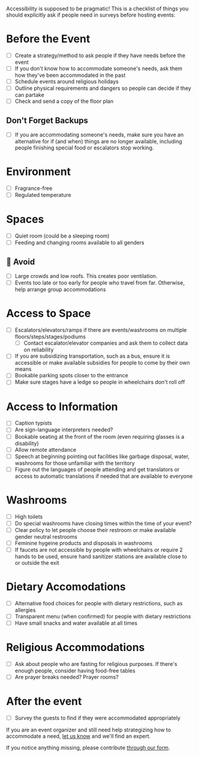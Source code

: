 Accessibility is supposed to be pragmatic! This is a checklist of things you should explicitly ask if people need in surveys before hosting events:

# Before the Event
- [ ] Create a strategy/method to ask people if they have needs before the event
- [ ] If you don't know how to accommodate someone's needs, ask them how they've been accommodated in the past
- [ ] Schedule events around religious holidays
- [ ] Outline physical requirements and dangers so people can decide if they can partake
- [ ] Check and send a copy of the floor plan

## Don't Forget Backups
- [ ] If you are accommodating someone's needs, make sure you have an alternative for if (and when) things are no longer available, including people finishing special food or escalators stop working.

# Environment
- [ ] Fragrance-free
- [ ] Regulated temperature

# Spaces
- [ ] Quiet room (could be a sleeping room)
- [ ] Feeding and changing rooms available to all genders

## 🚫 Avoid
- [ ] Large crowds and low roofs. This creates poor ventilation.
- [ ] Events too late or too early for people who travel from far. Otherwise, help arrange group accommodations

# Access to Space
- [ ] Escalators/elevators/ramps if there are events/washrooms on multiple floors/steps/stages/podiums
    - [ ] Contact escalator/elevator companies and ask them to collect data on reliability
- [ ] If you are subsidizing transportation, such as a bus, ensure it is accessible or make available subsidies for people to come by their own means
- [ ] Bookable parking spots closer to the entrance
- [ ] Make sure stages have a ledge so people in wheelchairs don't roll off

# Access to Information
- [ ] Caption typists
- [ ] Are sign-language interpreters needed?
- [ ] Bookable seating at the front of the room (even requiring glasses is a disability)
- [ ] Allow remote attendance
- [ ] Speech at beginning pointing out facilities like garbage disposal, water, washrooms for those unfamiliar with the territory
- [ ] Figure out the languages of people attending and get translators or access to automatic translations if needed that are available to everyone

# Washrooms
- [ ] High toilets
- [ ] Do special washrooms have closing times within the time of your event?
- [ ] Clear policy to let people choose their restroom or make available gender neutral restrooms
- [ ] Feminine hygeine products and disposals in washrooms
- [ ] If faucets are not accessible by people with wheelchairs or require 2 hands to be used, ensure hand sanitizer stations are available close to or outside the exit

# Dietary Accomodations
- [ ] Alternative food choices for people with dietary restrictions, such as allergies
- [ ] Transparent menu (when confirmed) for people with dietary restrictions
- [ ] Have small snacks and water available at all times

# Religious Accommodations
- [ ] Ask about people who are fasting for religious purposes. If there's enough people, consider having food-free tables
- [ ] Are prayer breaks needed? Prayer rooms?

# After the event
- [ ] Survey the guests to find if they were accommodated appropriately 


If you are an event organizer and still need help strategizing how to accommodate a need, [let us know](https://goo.gl/forms/g8yYdS68aOAIo6ll1) and we'll find an expert.

If you notice anything missing, please contribute [through our form](https://goo.gl/forms/NIj3MaOZO169sHWJ3).
